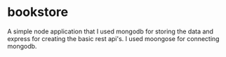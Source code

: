 # bookstore
A simple node application that I used mongodb for storing the data and express for creating the basic rest api's. I used moongose for connecting mongodb.
